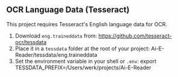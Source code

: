 ## OCR Language Data (Tesseract)

This project requires Tesseract's English language data for OCR.
1. Download `eng.traineddata` from: https://github.com/tesseract-ocr/tessdata
2. Place it in a `tessdata` folder at the root of your project:
   Ai-E-Reader/tessdata/eng.traineddata
3. Set the environment variable in your shell or `.env`:
   export TESSDATA_PREFIX=/Users/werk/projects/Ai-E-Reader